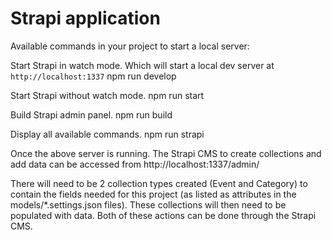 # Strapi application

Available commands in your project to start a local server:

 Start Strapi in watch mode. Which will start
 a local dev server at `http://localhost:1337`
  npm run develop

 Start Strapi without watch mode.
  npm run start

 Build Strapi admin panel.
  npm run build

 Display all available commands.
  npm run strapi

  
Once the above server is running. The Strapi CMS to 
create collections and add data can be accessed from
http://localhost:1337/admin/

There will need to be 2 collection types created (Event and Category) to 
contain the fields needed for this project (as listed as attributes
in the models/*.settings.json files). These collections will
then need to be populated with data. Both of these actions can be 
done through the Strapi CMS.

